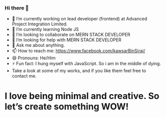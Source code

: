 ### Hi there 👋

- 🔭 I’m currently working on lead developer (frontend) at Advanced Project Integration Limited.
- 🌱 I’m currently learning Node JS
- 👯 I’m looking to collaborate on MERN STACK DEVELOPER
- 🤔 I’m looking for help with MERN STACK DEVELOPER
- 💬 Ask me about anything.
- 📫 How to reach me: https://www.facebook.com/kawsarBinSiraj/
- 😄 Pronouns: He/Him
- ⚡ Fun fact: I hung myself with JavaScript. So i am in the middle of dying. 
- Take a look at some of my works, and if you like them feel free to contact me.


# I love being minimal and creative. So let’s create something WOW!
